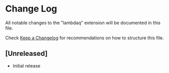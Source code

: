 # Change Log

All notable changes to the "lambdaq" extension will be documented in this file.

Check [Keep a Changelog](http://keepachangelog.com/) for recommendations on how to structure this file.

## [Unreleased]

- Initial release